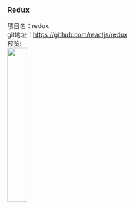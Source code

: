 ### Redux</br>


项目名：redux<br>
git地址：https://github.com/reactjs/redux<br>
预览:<br>
<img src="https://camo.githubusercontent.com/f28b5bc7822f1b7bb28a96d8d09e7d79169248fc/687474703a2f2f692e696d6775722e636f6d2f4a65567164514d2e706e67" width="30%"/>
<br>
